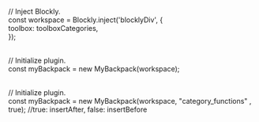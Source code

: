 // Inject Blockly.<br>
const workspace = Blockly.inject('blocklyDiv', {<br>
    toolbox: toolboxCategories,<br>
});<br><br>

// Initialize plugin.<br>
const myBackpack = new MyBackpack(workspace);<br><br>

// Initialize plugin.<br>
const myBackpack = new MyBackpack(workspace, "category_functions" , true);    //true: insertAfter, false: insertBefore
